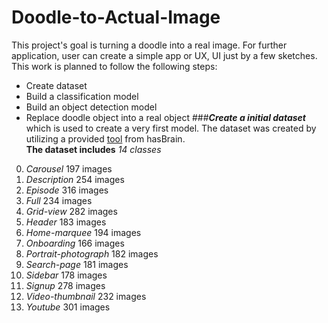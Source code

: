 # Doodle-to-Actual-Image
This project's goal is turning a doodle into a real image. For further application, user can create a simple app or UX, UI just by a few sketches. This work is planned to follow the following steps:
- Create dataset 
- Build a classification model 
- Build an object detection model
- Replace doodle object into a real object
###**_Create a initial dataset_** which is used to create a very first model. The dataset was created by utilizing a provided [tool](http://draw.hasbrain.com/) from hasBrain. <br>
  **The dataset includes** *14 classes*
0. *Carousel* 197 images
1. *Description* 254 images
2. *Episode* 316 images
3. *Full* 234 images
4. *Grid-view* 282 images
5. *Header* 183 images
6. *Home-marquee* 194 images
7. *Onboarding* 166 images
8. *Portrait-photograph* 182 images
9. *Search-page* 181 images
10. *Sidebar* 178 images
11. *Signup* 278 images
12. *Video-thumbnail* 232 images
13. *Youtube* 301 images

